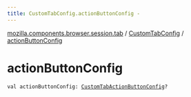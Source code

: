 ```yaml
---
title: CustomTabConfig.actionButtonConfig - 
---
```


[mozilla.components.browser.session.tab](../index.html) / [CustomTabConfig](index.html) / [actionButtonConfig](./action-button-config.html)

# actionButtonConfig

`val actionButtonConfig: `[`CustomTabActionButtonConfig`](../-custom-tab-action-button-config/index.html)`?`
